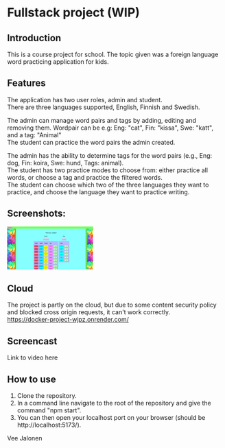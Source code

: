 # Fullstack project (WIP)

## Introduction
This is a course project for school. The topic given was a foreign language word practicing application for kids.  

## Features
The application has two user roles, admin and student.  
There are three languages supported, English, Finnish and Swedish.  

The admin can manage word pairs and tags by adding, editing and removing them. Wordpair can be e.g: Eng: "cat", Fin: "kissa", Swe: "katt", and a tag: "Animal"  
The student can practice the word pairs the admin created.  

The admin has the ability to determine tags for the word pairs (e.g., Eng: dog, Fin: koira, Swe: hund, Tags: animal).  
The student has two practice modes to choose from: either practice all words, or choose a tag and practice the filtered words.  
The student can choose which two of the three languages they want to practice, and choose the language they want to practice writing.  

## Screenshots:
<img src="/screenshots/AdminFrontPage.PNG" width="200" />


## Cloud
The project is partly on the cloud, but due to some content security policy and blocked cross origin requests, it can't work correctly.  
https://docker-project-wjpz.onrender.com/

## Screencast
Link to video here

## How to use

1. Clone the repository.
2. In a command line navigate to the root of the repository and give the command "npm start".
3. You can then open your localhost port on your browser (should be http://localhost:5173/). 

Vee Jalonen
